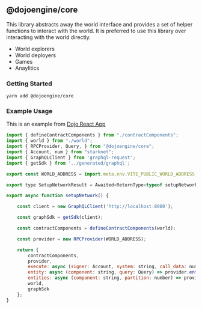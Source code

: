 ## @dojoengine/core

This library abstracts away the world interface and provides a set of helper functions to interact with the world. It is preferred to use this library over interacting with the world directly.

- World explorers
- World deployers
- Games
- Anaylitics

### Getting Started

```console
yarn add @dojoengine/core
```

### Example Usage

This is an example from [Dojo React App](https://github.com/dojoengine/dojo-starter-react-app)

```javascript
import { defineContractComponents } from "./contractComponents";
import { world } from "./world";
import { RPCProvider, Query, } from "@dojoengine/core";
import { Account, num } from "starknet";
import { GraphQLClient } from 'graphql-request';
import { getSdk } from '../generated/graphql';

export const WORLD_ADDRESS = import.meta.env.VITE_PUBLIC_WORLD_ADDRESS!

export type SetupNetworkResult = Awaited<ReturnType<typeof setupNetwork>>;

export async function setupNetwork() {

    const client = new GraphQLClient('http://localhost:8080');

    const graphSdk = getSdk(client);

    const contractComponents = defineContractComponents(world);

    const provider = new RPCProvider(WORLD_ADDRESS);

    return {
        contractComponents,
        provider,
        execute: async (signer: Account, system: string, call_data: num.BigNumberish[]) => provider.execute(signer, system, call_data),
        entity: async (component: string, query: Query) => provider.entity(component, query),
        entities: async (component: string, partition: number) => provider.entities(component, partition),
        world,
        graphSdk
    };
}
```
